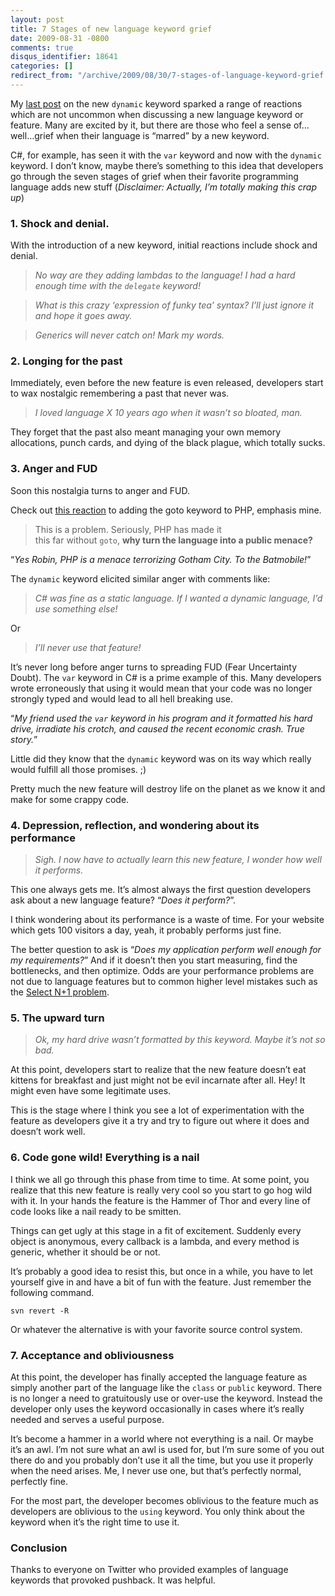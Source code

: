 ```yaml
---
layout: post
title: 7 Stages of new language keyword grief
date: 2009-08-31 -0800
comments: true
disqus_identifier: 18641
categories: []
redirect_from: "/archive/2009/08/30/7-stages-of-language-keyword-grief.aspx/"
---
```


My [last
post](http://haacked.com/archive/2009/08/26/method-missing-csharp-4.aspx "Fun with method missing in C# 4")
on the new `dynamic` keyword sparked a range of reactions which are not
uncommon when discussing a new language keyword or feature. Many are
excited by it, but there are those who feel a sense of…well…grief when
their language is “marred” by a new keyword.

C\#, for example, has seen it with the `var` keyword and now with the
`dynamic` keyword. I don’t know, maybe there’s something to this idea
that developers go through the seven stages of grief when their favorite
programming language adds new stuff (*Disclaimer: Actually, I’m totally
making this crap up*)

### 1. Shock and denial.

With the introduction of a new keyword, initial reactions include shock
and denial.

> *No way are they adding lambdas to the language! I had a hard enough
> time with the `delegate` keyword!*

> *What is this crazy ‘expression of funky tea’ syntax? I’ll just ignore
> it and hope it goes away.*

> *Generics will never catch on! Mark my words.*

### 2. Longing for the past

Immediately, even before the new feature is even released, developers
start to wax nostalgic remembering a past that never was.

> *I loved language X 10 years ago when it wasn’t so bloated, man.*

They forget that the past also meant managing your own memory
allocations, punch cards, and dying of the black plague, which totally
sucks.

### 3. Anger and FUD

Soon this nostalgia turns to anger and FUD.

Check out [this
reaction](http://bugs.php.net/bug.php?id=48669 "PHP now includes GOTO")
to adding the goto keyword to PHP, emphasis mine.

> This is a problem. Seriously, PHP has made it \
> this far without `goto`, **why turn the language into a public
> menace?**

“*Yes Robin, PHP is a menace terrorizing Gotham City. To the
Batmobile!*”

The `dynamic` keyword elicited similar anger with comments like:

> *C\# was fine as a static language. If I wanted a dynamic language,
> I’d use something else!*

Or

> *I’ll never use that feature!*

It’s never long before anger turns to spreading FUD (Fear Uncertainty
Doubt). The `var` keyword in C\# is a prime example of this. Many
developers wrote erroneously that using it would mean that your code was
no longer strongly typed and would lead to all hell breaking use.

“*My friend used the `var` keyword in his program and it formatted his
hard drive, irradiate his crotch, and caused the recent economic crash.
True story.*”

Little did they know that the `dynamic` keyword was on its way which
really would fulfill all those promises. ;)

Pretty much the new feature will destroy life on the planet as we know
it and make for some crappy code.

### 4. Depression, reflection, and wondering about its performance

> *Sigh. I now have to actually learn this new feature, I wonder how
> well it performs.*

This one always gets me. It’s almost always the first question
developers ask about a new language feature? “*Does it perform?*”.

I think wondering about its performance is a waste of time. For your
website which gets 100 visitors a day, yeah, it probably performs just
fine.

The better question to ask is “*Does my application perform well enough
for my requirements?*” And if it doesn’t then you start measuring, find
the bottlenecks, and then optimize. Odds are your performance problems
are not due to language features but to common higher level mistakes
such as the [Select N+1
problem](http://ayende.com/Blog/archive/2006/05/02/CombatingTheSelectN1ProblemInNHibernate.aspx "Select N+1 Problem").

### 5. The upward turn

> *Ok, my hard drive wasn’t formatted by this keyword. Maybe it’s not so
> bad.*

At this point, developers start to realize that the new feature doesn’t
eat kittens for breakfast and just might not be evil incarnate after
all. Hey! It might even have some legitimate uses.

This is the stage where I think you see a lot of experimentation with
the feature as developers give it a try and try to figure out where it
does and doesn’t work well.

### 6. Code gone wild! Everything is a nail

I think we all go through this phase from time to time. At some point,
you realize that this new feature is really very cool so you start to go
hog wild with it. In your hands the feature is the Hammer of Thor and
every line of code looks like a nail ready to be smitten.

Things can get ugly at this stage in a fit of excitement. Suddenly every
object is anonymous, every callback is a lambda, and every method is
generic, whether it should be or not.

It’s probably a good idea to resist this, but once in a while, you have
to let yourself give in and have a bit of fun with the feature. Just
remember the following command.

`svn revert -R`

Or whatever the alternative is with your favorite source control system.

### 7. Acceptance and obliviousness

At this point, the developer has finally accepted the language feature
as simply another part of the language like the `class` or `public`
keyword. There is no longer a need to gratuitously use or over-use the
keyword. Instead the developer only uses the keyword occasionally in
cases where it’s really needed and serves a useful purpose.

It’s become a hammer in a world where not everything is a nail. Or maybe
it’s an awl. I’m not sure what an awl is used for, but I’m sure some of
you out there do and you probably don’t use it all the time, but you use
it properly when the need arises. Me, I never use one, but that’s
perfectly normal, perfectly fine.

For the most part, the developer becomes oblivious to the feature much
as developers are oblivious to the `using` keyword. You only think about
the keyword when it’s the right time to use it.

### Conclusion

Thanks to everyone on Twitter who provided examples of language keywords
that provoked pushback. It was helpful.

